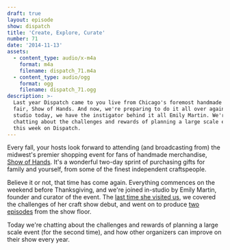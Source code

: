 ```yaml
---
draft: true
layout: episode
show: dispatch
title: 'Create, Explore, Curate'
number: 71
date: '2014-11-13'
assets:
  - content_type: audio/x-m4a
    format: m4a
    filename: dispatch_71.m4a
  - content_type: audio/ogg
    format: ogg
    filename: dispatch_71.ogg
description: >-
  Last year Dispatch came to you live from Chicago's foremost handmade design
  fair, Show of Hands. And now, we're preparing to do it all over again! In the
  studio today, we have the instigator behind it all Emily Martin. We're
  chatting about the challenges and rewards of planning a large scale event,
  this week on Dispatch.
---
```

Every fall, your hosts look forward to attending (and broadcasting from) the midwest's premier shopping event for fans of handmade merchandise, [Show of Hands](http://showofhandschicago.com). It's a wonderful two-day sprint of purchasing gifts for family and yourself, from some of the finest independent craftspeople.

Believe it or not, that time has come again. Everything commences on the weekend before Thanksgiving, and we're joined in-studio by Emily Martin, founder and curator of the event. The [last time she visited us](https://machine.fm/dispatch/20), we covered the challenges of her craft show debut, and went on to produce [two](https://machine.fm/dispatch/22) [episodes](https://machine.fm/dispatch/23) from the show floor.

Today we're chatting about the challenges and rewards of planning a large scale event (for the second time), and how other organizers can improve on their show every year.